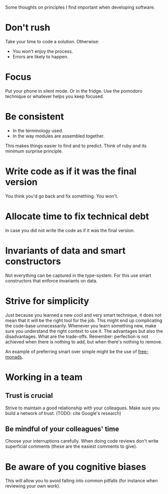 Some thoughts on principles I find important when developing software.

# Don't rush

Take your time to code a solution. Otherwise:

- You won't enjoy the process.
- Errors are likely to happen.

# Focus

Put your phone in silent mode. Or in the fridge. Use the pomodoro technique or
whatever helps you keep focused.

# Be consistent

- In the terminology used.
- In the way modules are assembled together.

This makes things easier to find and to predict. Think of ruby and its minimum
surprise principle.

# Write code as if it was the final version

You think you'd go back and fix something. You won't.

# Allocate time to fix technical debt

In case you did not write the code as if it was the final version.

# Invariants of data and smart constructors

Not everything can be captured in the type-system. For this use smart
constructors that enforce invariants on data.

# Strive for simplicity

Just because you learned a new cool and very smart technique, it does not mean
that it will be the right tool for the job. This might end up complicating the
code-base unnecessarily. Whenever you learn something new, make sure you
understand the right context to use it. The advantages but also the
disadvantages. What are the trade-offs. Remember: perfection is not achieved
when there is nothing to add, but when there's nothing to remove.

An example of preferring smart over simple might be the use of
[free-monads](https://markkarpov.com/post/free-monad-considered-harmful.html).


# Working in a team

## Trust is crucial

Strive to maintain a good relationship with your colleagues. Make sure you
build a network of trust. (TODO: cite Google's research)

## Be mindful of your colleagues' time

Choose your interruptions carefully. When doing code reviews don't write
superficial comments (these are the easiest comments to give).

# Be aware of you cognitive biases

This will allow you to avoid falling into common pitfalls (for instance when
reviewing your own work).
